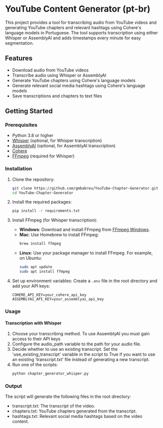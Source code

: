 # YouTube Content Generator (pt-br)

This project provides a tool for transcribing audio from YouTube videos and generating YouTube chapters and relevant hashtags using Cohere's language models in Portuguese. The tool supports transcription using either Whisper or AssemblyAI and adds timestamps every minute for easy segmentation.


## Features

- Download audio from YouTube videos
- Transcribe audio using Whisper or AssemblyAI
- Generate YouTube chapters using Cohere's language models
- Generate relevant social media hashtags using Cohere's language models
- Save transcriptions and chapters to text files

## Getting Started

### Prerequisites

- Python 3.8 or higher
- [Whisper](https://github.com/openai/whisper) (optional, for Whisper transcription)
- [AssemblyAI](https://www.assemblyai.com) (optional, for AssemblyAI transcription)
- [Cohere](https://cohere.ai)
- [FFmpeg](https://ffmpeg.org) (required for Whisper)

### Installation

1. Clone the repository:
    ```sh
    git clone https://github.com/gmbabreu/YouTube-Chapter-Generator.git
    cd YouTube-Chapter-Generator
    ```

2. Install the required packages:
    ```sh
    pip install -r requirements.txt
    ```

3. Install FFmpeg (for Whisper transcription):
    - **Windows**: Download and install FFmpeg from [FFmpeg Windows](https://ffmpeg.org/download.html#build-windows).
    - **Mac**: Use Homebrew to install FFmpeg:
      ```sh
      brew install ffmpeg
      ```
    - **Linux**: Use your package manager to install FFmpeg. For example, on Ubuntu:
      ```sh
      sudo apt update
      sudo apt install ffmpeg
      ```

4. Set up environment variables:
    Create a `.env` file in the root directory and add your API keys:
    ```
    COHERE_API_KEY=your_cohere_api_key
    ASSEMBLYAI_API_KEY=your_assemblyai_api_key
    ```

### Usage

#### Transcription with Whisper

1. Choose your transcribing method. To use AssemblyAI you must gain access to their API keys 
2. Configure the audio_path variable to the path for your audio file.
3. Decide whether to use an existing transcript. Set the 'use_existing_transcript' variable in the script to True if you want to use an existing 'transcript.txt' file instead of generating a new transcript.
4. Run one of the scripts:
    ```sh
    python chapter_generator_whisper.py
    ```

### Output

The script will generate the following files in the root directory:
- transcript.txt: The transcript of the video.
- chapters.txt: YouTube chapters generated from the transcript.
- hashtags.txt: Relevant social media hashtags based on the video content.

